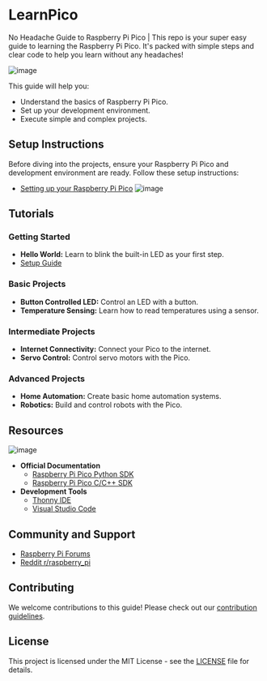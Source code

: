 # LearnPico
No Headache Guide to Raspberry Pi Pico | This repo is your super easy guide to learning the Raspberry Pi Pico. It's packed with simple steps and clear code to help you learn without any headaches!

![image](https://github.com/user-attachments/assets/acd90499-2c8c-4d1c-bb28-896fca34f381)

This guide will help you:
- Understand the basics of Raspberry Pi Pico.
- Set up your development environment.
- Execute simple and complex projects.

## Setup Instructions

Before diving into the projects, ensure your Raspberry Pi Pico and development environment are ready. Follow these setup instructions:
- [Setting up your Raspberry Pi Pico](https://www.raspberrypi.org/documentation/microcontrollers/micropython.html)
![image](https://www.raspberrypi.com/documentation/microcontrollers/images/MicroPython-640x360-v2.gif)


## Tutorials

### Getting Started
- **Hello World:** Learn to blink the built-in LED as your first step.
- [Setup Guide](https://www.raspberrypi.org/documentation/microcontrollers/micropython.html)

### Basic Projects
- **Button Controlled LED:** Control an LED with a button.
- **Temperature Sensing:** Learn how to read temperatures using a sensor.

### Intermediate Projects
- **Internet Connectivity:** Connect your Pico to the internet.
- **Servo Control:** Control servo motors with the Pico.

### Advanced Projects
- **Home Automation:** Create basic home automation systems.
- **Robotics:** Build and control robots with the Pico.

## Resources
![image](https://github.com/user-attachments/assets/267f21df-050f-4665-b996-57faf604c288)

- **Official Documentation**
  - [Raspberry Pi Pico Python SDK](https://datasheets.raspberrypi.com/pico/raspberry-pi-pico-python-sdk.pdf)
  - [Raspberry Pi Pico C/C++ SDK](https://datasheets.raspberrypi.com/pico/raspberry-pi-pico-c-sdk.pdf)
- **Development Tools**
  - [Thonny IDE](https://thonny.org/)
  - [Visual Studio Code](https://code.visualstudio.com/)

## Community and Support
- [Raspberry Pi Forums](https://forums.raspberrypi.com/)
- [Reddit r/raspberry_pi](https://www.reddit.com/r/raspberry_pi/)

## Contributing

We welcome contributions to this guide! Please check out our [contribution guidelines](CONTRIBUTING.md).

## License

This project is licensed under the MIT License - see the [LICENSE](LICENSE) file for details.

